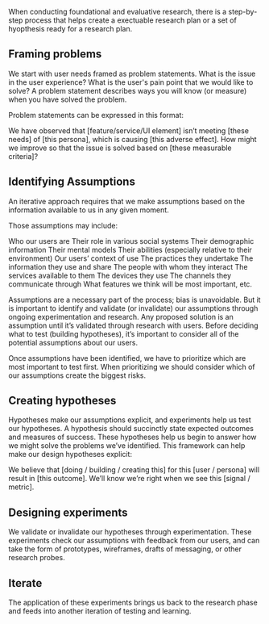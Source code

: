 When conducting foundational and evaluative research, there is a step-by-step process that helps create a exectuable research plan or a set of hyopthesis ready for a research plan.


## Framing problems
We start with user needs framed as problem statements. What is the issue in the user experience? What is the user's pain point that we would like to solve? A problem statement describes ways you will know (or measure) when you have solved the problem.

Problem statements can be expressed in this format:

We have observed that [feature/service/UI element] isn’t meeting [these needs] of [this persona], which is causing [this adverse effect]. How might we improve so that the issue is solved based on [these measurable criteria]?

## Identifying Assumptions
An iterative approach requires that we make assumptions based on the information available to us in any given moment.

Those assumptions may include:

Who our users are
Their role in various social systems
Their demographic information
Their mental models
Their abilities (especially relative to their environment)
Our users’ context of use
The practices they undertake
The information they use and share
The people with whom they interact
The services available to them
The devices they use
The channels they communicate through
What features we think will be most important, etc.

Assumptions are a necessary part of the process; bias is unavoidable. But it is important to identify and validate (or invalidate) our assumptions through ongoing experimentation and research. Any proposed solution is an assumption until it’s validated through research with users. Before deciding what to test (building hypotheses), it’s important to consider all of the potential assumptions about our users.

Once assumptions have been identified, we have to prioritize which are most important to test first. When prioritizing we should consider which of our assumptions create the biggest risks.

## Creating hypotheses
Hypotheses make our assumptions explicit, and experiments help us test our hypotheses. A hypothesis should succinctly state expected outcomes and measures of success. These hypotheses help us begin to answer how we might solve the problems we’ve identified. This framework can help make our design hypotheses explicit:

We believe that [doing / building / creating this] for this [user / persona] will result in [this outcome]. We’ll know we’re right when we see this [signal / metric].

## Designing experiments
We validate or invalidate our hypotheses through experimentation. These experiments check our assumptions with feedback from our users, and can take the form of prototypes, wireframes, drafts of messaging, or other research probes.

## Iterate
The application of these experiments brings us back to the research phase and feeds into another iteration of testing and learning.
